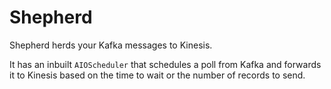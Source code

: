 Shepherd
===

Shepherd herds your Kafka messages to Kinesis.

It has an inbuilt `AIOScheduler` that schedules a poll from Kafka and forwards it to Kinesis based on the time to wait
or the number of records to send.
